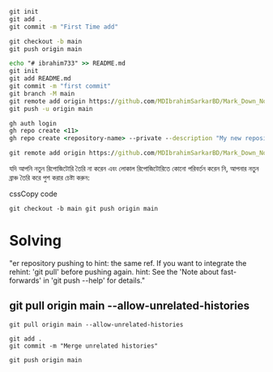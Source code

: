 ```cmd
git init
git add .
git commit -m "First Time add"

git checkout -b main
git push origin main

echo "# ibrahim733" >> README.md
git init
git add README.md
git commit -m "first commit"
git branch -M main
git remote add origin https://github.com/MDIbrahimSarkarBD/Mark_Down_Notes.git
git push -u origin main

gh auth login
gh repo create <11>
gh repo create <repository-name> --private --description "My new repository"

git remote add origin https://github.com/MDIbrahimSarkarBD/Mark_Down_Notes.git

```

যদি আপনি নতুন রিপোজিটোরি তৈরি না করেন এবং লোকাল রিপোজিটোরিতে কোনো পরিবর্তন করেন নি, আপনার নতুন ব্রাঞ্চ তৈরি করে পুশ করার চেষ্টা করুন:

cssCopy code

`git checkout -b main git push origin main`

# Solving
"er repository pushing to
hint: the same ref. If you want to integrate the rehint: 'git pull' before pushing again.
hint: See the 'Note about fast-forwards' in 'git push --help' for details."
## git pull origin main --allow-unrelated-histories

```github
git pull origin main --allow-unrelated-histories

git add .
git commit -m "Merge unrelated histories"

git push origin main


```




